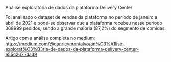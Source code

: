 Análise exploratória de dados da plataforma Delivery Center

Foi analisado o dataset de vendas da plataforma no período de janeiro a abril de 2021 e pode-se observar que a plataforma recebeu nesse período 368999 pedidos, sendo a grande maioria (87,2%) do segmento de comidas.

Artigo com a análise completa no medium: https://medium.com/@danrleymontalvo/an%C3%A1lise-explorat%C3%B3ria-de-dados-da-plataforma-delivery-center-e55c2677da39

